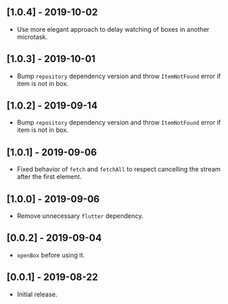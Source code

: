 ## [1.0.4] - 2019-10-02

* Use more elegant approach to delay watching of boxes in another microtask.

## [1.0.3] - 2019-10-01

* Bump `repository` dependency version and throw `ItemNotFound` error if item
  is not in box.

## [1.0.2] - 2019-09-14

* Bump `repository` dependency version and throw `ItemNotFound` error if item
  is not in box.

## [1.0.1] - 2019-09-06

* Fixed behavior of `fetch` and `fetchAll` to respect cancelling the stream
  after the first element.

## [1.0.0] - 2019-09-06

* Remove unnecessary `flutter` dependency.

## [0.0.2] - 2019-09-04

* `openBox` before using it.

## [0.0.1] - 2019-08-22

* Initial release.

